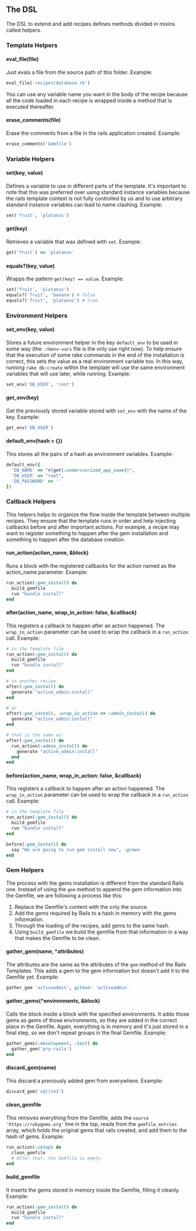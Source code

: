 ## The DSL

The DSL to extend and add recipes defines methods divided in mixins called helpers.

### Template Helpers

#### eval_file(file)

Just evals a file from the source path of this folder. Example:

```ruby
eval_file('recipes/database.rb')
```

You can use any variable name you want in the body of the recipe because all the code loaded in each recipe is wrapped inside a method that is executed thereafter.

#### erase_comments(file)

Erase the comments from a file in the rails application created. Example:

```ruby
erase_comments('Gemfile')
```

### Variable Helpers

#### set(key, value)

Defines a variable to use in different parts of the template. It's important to note that this was preferred over using standard instance variables because the rails template context is not fully controlled by us and to use arbitrary standard instance variables can lead to name clashing. Example:

```ruby
set('fruit', 'platanus')
```

#### get(key)

Retrieves a variable that was defined with `set`. Example:

```ruby
get('fruit') == 'platanus'
```

#### equals?(key, value)

Wrapps the pattern `get(key) == value`. Example:

```ruby
set('fruit', 'platanus')
equals?('fruit', 'banana') # false
equals?('fruit', 'platanus') # true
```

### Environment Helpers

#### set_env(key, value)

Stores a future environment helper in the key `default_env` to be used in some way (the `.rbenv-vars` file is the only use right now). To help ensure that the execution of some rake commands in the end of the installation is correct, this sets the value as a real environment variable too. In this way, running `rake db:create` within the template will use the same environment variables that will use later, while running. Example:

```ruby
set_env('DB_USER', 'root')
```

#### get_env(key)

Get the previously stored variable stored with `set_env` with the name of the key. Example:

```ruby
get_env('DB_USER')
```

#### default_env(hash = {})

This stores all the pairs of a hash as environment variables. Example:

```ruby
default_env({
  'DB_NAME' => "#{get(:underscorized_app_name)}",
  'DB_USER' => "root",
  'DB_PASSWORD' => ''
})
```

### Callback Helpers

This helpers helps to organize the flow inside the template between multiple recipes. They ensure that the template runs in order and help injecting callbacks before and after important actions. For example, a recipe may want to register something to happen after the gem installation and something to happen after the database creation.

#### run_action(action_name, &block)

Runs a block with the registered callbacks for the action named as the action_name parameter. Example:

```ruby
run_action(:gem_install) do
  build_gemfile
  run "bundle install"
end
```

#### after(action_name, wrap_in_action: false, &callback)

This registers a callback to happen after an action happened. The `wrap_in_action` parameter can be used to wrap the callback in a `run_action` call. Example:

```ruby
# in the template file
run_action(:gem_install) do
  build_gemfile
  run "bundle install"
end

# in another recipe
after(:gem_install) do
  generate "active_admin:install"
end

# or
after(:gem_install, :wrap_in_action => :admin_install) do
  generate "active_admin:install"
end

# that is the same as:
after(:gem_install) do
  run_action(:admin_install) do
    generate "active_admin:install"
  end
end
```

#### before(action_name, wrap_in_action: false, &callback)

This registers a callback to happen after an action happened. The `wrap_in_action` parameter can be used to wrap the callback in a `run_action` call. Example:

```ruby
# in the template file
run_action(:gem_install) do
  build_gemfile
  run "bundle install"
end

before(:gem_install) do
  say "We are going to run gem install now", :green
end
```

### Gem Helpers

The process with the gems installation is different from the standard Rails one. Instead of using the `gem` method to append the gem information into the Gemfile, we are following a process like this:

1. Replace the Gemfile's content with the only the source.
2. Add the gems required by Rails to a hash in memory with the gems information.
3. Through the loading of the recipes, add gems to the same hash.
4. Using `build_gemfile` we build the gemfile from that information in a way that makes the Gemfile to be clean.

#### gather_gem(name, *attributes)

The attributes are the same as the attributes of the `gem` method of the Rails Templates. This adds a gem to the gem information but doesn't add it to the Gemfile yet. Example:

```ruby
gather_gem 'activeadmin', github: 'activeadmin'
```

#### gather_gems(*environments, &block)

Calls the block inside a block with the specified environments. It adds those gems as gems of those environments, so they are added in the correct place in the Gemfile. Again, everything is in memory and it's just stored in a final step, so we don't repeat groups in the final Gemfile. Example:

```ruby
gather_gems(:development, :test) do
  gather_gem('pry-rails')
end
```

#### discard_gem(name)

This discard a previously added gem from everywhere. Example:

```ruby
discard_gem('sqlite3')
```

#### clean_gemfile

This removes everything from the Gemfile, adds the `source 'https://rubygems.org'` line in the top, reads from the `gemfile_entries` array, which holds the original gems that rails created, and add them to the hash of gems. Example:

```ruby
run_action(:setup) do
  clean_gemfile
  # After that, the Gemfile is empty
end
```

#### build_gemfile

It inserts the gems stored in memory inside the Gemfile, filling it cleanly. Example:

```ruby
run_action(:gem_install) do
  build_gemfile
  run "bundle install"
end
```
